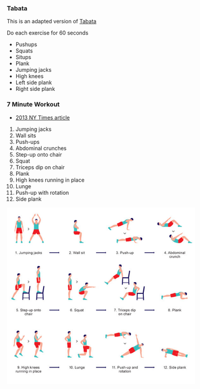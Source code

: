 ### Tabata

This is an adapted version of [Tabata](https://en.wikipedia.org/wiki/High-intensity_interval_training#Tabata_regimen)

Do each exercise for 60 seconds

- Pushups
- Squats
- Situps
- Plank
- Jumping jacks
- High knees
- Left side plank
- Right side plank

### 7 Minute Workout

- [2013 NY Times article](https://well.blogs.nytimes.com/2013/05/09/the-scientific-7-minute-workout/)

1. Jumping jacks
2. Wall sits
3. Push-ups
4. Abdominal crunches
5. Step-up onto chair
6. Squat
7. Triceps dip on chair
8. Plank
9. High knees running in place
10. Lunge
11. Push-up with rotation
12. Side plank

![7 minute workout](./7-minute-workout.jpg)
